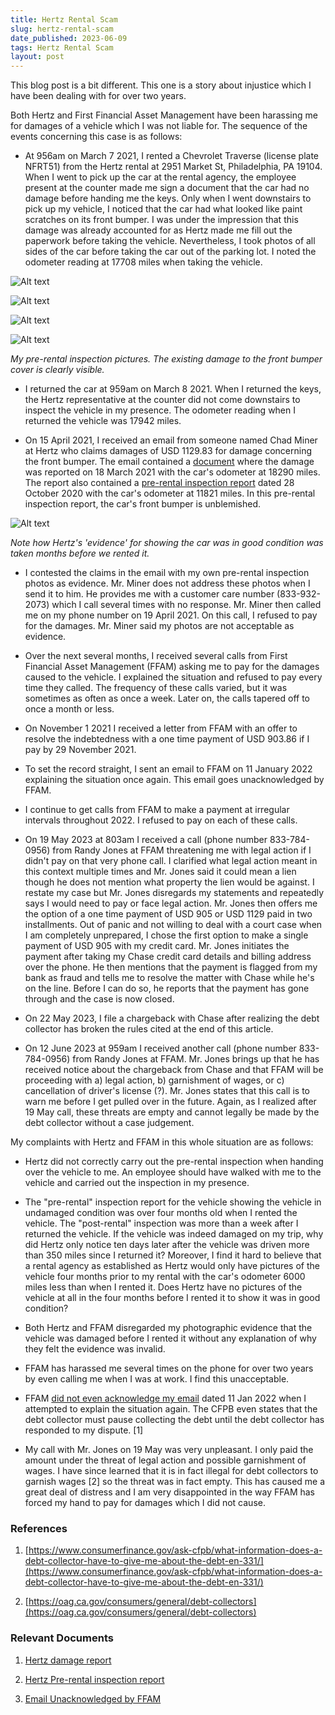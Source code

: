```yaml
---
title: Hertz Rental Scam
slug: hertz-rental-scam
date_published: 2023-06-09
tags: Hertz Rental Scam
layout: post
---
```


This blog post is a bit different. This one is a story about injustice which I have been dealing with for over two years.

Both Hertz and First Financial Asset Management have been harassing me for damages of a vehicle which I was not liable for. The sequence of the events concerning this case is as follows:

* At 956am on March 7 2021, I rented a Chevrolet Traverse (license plate NFRT51) from the Hertz rental at 2951 Market St, Philadelphia, PA 19104. When I went to pick up the car at the rental agency, the employee present at the counter made me sign a document that the car had no damage before handing me the keys. Only when I went downstairs to pick up my vehicle, I noticed that the car had what looked like paint scratches on its front bumper. I was under the impression that this damage was already accounted for as Hertz made me fill out the paperwork before taking the vehicle. Nevertheless, I took photos of all sides of the car before taking the car out of the parking lot. I noted the odometer reading at 17708 miles when taking the vehicle.

![Alt text](https://arnavdhamija.com/content/images/2023/hertz/IMG_6283.jpg)

![Alt text](https://arnavdhamija.com/content/images/2023/hertz/IMG_6284.jpg) 

![Alt text](https://arnavdhamija.com/content/images/2023/hertz/IMG_6287.jpg)

![Alt text](https://arnavdhamija.com/content/images/2023/hertz/IMG_6290.jpg)

*My pre-rental inspection pictures. The existing damage to the front bumper cover is clearly visible.*

* I returned the car at 959am on March 8 2021. When I returned the keys, the Hertz representative at the counter did not come downstairs to inspect the vehicle in my presence. The odometer reading when I returned the vehicle was 17942 miles.

* On 15 April 2021, I received an email from someone named Chad Miner at Hertz who claims damages of USD 1129.83 for damage concerning the front bumper. The email contained a [document](https://arnavdhamija.com/content/images/2023/hertz/documentation/013981537406_PhotoEstimate.pdf) where the damage was reported on 18 March 2021 with the car's odometer at 18290 miles. The report also contained a [pre-rental inspection report](https://arnavdhamija.com/content/images/2023/hertz/documentation/station_report_summary_v2traverse.pdf) dated 28 October 2020 with the car's odometer at 11821 miles. In this pre-rental inspection report, the car's front bumper is unblemished.

![Alt text](https://arnavdhamija.com/content/images/2023/hertz/hertz-old-pics.png)

*Note how Hertz's 'evidence' for showing the car was in good condition was taken months before we rented it.*

* I contested the claims in the email with my own pre-rental inspection photos as evidence. Mr. Miner does not address these photos when I send it to him. He provides me with a customer care number (833-932-2073) which I call several times with no response. Mr. Miner then called me on my phone number on 19 April 2021. On this call, I refused to pay for the damages. Mr. Miner said my photos are not acceptable as evidence.

* Over the next several months, I received several calls from First Financial Asset Management (FFAM) asking me to pay for the damages caused to the vehicle. I explained the situation and refused to pay every time they called. The frequency of these calls varied, but it was sometimes as often as once a week. Later on, the calls tapered off to once a month or less.

* On November 1 2021 I received a letter from FFAM with an offer to resolve the indebtedness with a one time payment of USD 903.86 if I pay by 29 November 2021.

* To set the record straight, I sent an email to FFAM on 11 January 2022 explaining the situation once again. This email goes unacknowledged by FFAM.

* I continue to get calls from FFAM to make a payment at irregular intervals throughout 2022. I refused to pay on each of these calls.

* On 19 May 2023 at 803am I received a call (phone number 833-784-0956) from Randy Jones at FFAM threatening me with legal action if I didn't pay on that very phone call. I clarified what legal action meant in this context multiple times and Mr. Jones said it could mean a lien though he does not mention what property the lien would be against. I restate my case but Mr. Jones disregards my statements and repeatedly says I would need to pay or face legal action. Mr. Jones then offers me the option of a one time payment of USD 905 or USD 1129 paid in two installments. Out of panic and not willing to deal with a court case when I am completely unprepared, I chose the first option to make a single payment of USD 905 with my credit card. Mr. Jones initiates the payment after taking my Chase credit card details and billing address over the phone. He then mentions that the payment is flagged from my bank as fraud and tells me to resolve the matter with Chase while he's on the line. Before I can do so, he reports that the payment has gone through and the case is now closed.

* On 22 May 2023, I file a chargeback with Chase after realizing the debt collector has broken the rules cited at the end of this article.

* On 12 June 2023 at 959am I received another call (phone number 833-784-0956) from Randy Jones at FFAM. Mr. Jones brings up that he has received notice about the chargeback from Chase and that FFAM will be proceeding with a) legal action, b) garnishment of wages, or c) cancellation of driver's license (?). Mr. Jones states that this call is to warn me before I get pulled over in the future. Again, as I realized after 19 May call, these threats are empty and cannot legally be made by the debt collector without a case judgement.

My complaints with Hertz and FFAM in this whole situation are as follows:

* Hertz did not correctly carry out the pre-rental inspection when handing over the vehicle to me. An employee should have walked with me to the vehicle and carried out the inspection in my presence. 

* The "pre-rental" inspection report for the vehicle showing the vehicle in undamaged condition was over four months old when I rented the vehicle. The "post-rental" inspection was more than a week after I returned the vehicle. If the vehicle was indeed damaged on my trip, why did Hertz only notice ten days later after the vehicle was driven more than 350 miles since I returned it? Moreover, I find it hard to believe that a rental agency as established as Hertz would only have pictures of the vehicle four months prior to my rental with the car's odometer 6000 miles less than when I rented it. Does Hertz have no pictures of the vehicle at all in the four months before I rented it to show it was in good condition?

* Both Hertz and FFAM disregarded my photographic evidence that the vehicle was damaged before I rented it without any explanation of why they felt the evidence was invalid.

* FFAM has harassed me several times on the phone for over two years by even calling me when I was at work. I find this unacceptable.

* FFAM [did not even acknowledge my email](https://arnavdhamija.com/content/images/2023/hertz/documentation/ffam-ignored.pdf) dated 11 Jan 2022 when I attempted to explain the situation again. The CFPB even states that the debt collector must pause collecting the debt until the debt collector has responded to my dispute. [1]

* My call with Mr. Jones on 19 May was very unpleasant. I only paid the amount under the threat of legal action and possible garnishment of wages. I have since learned that it is in fact illegal for debt collectors to garnish wages [2] so the threat was in fact empty. This has caused me a great deal of distress and I am very disappointed in the way FFAM has forced my hand to pay for damages which I did not cause.

### References

1. [https://www.consumerfinance.gov/ask-cfpb/what-information-does-a-debt-collector-have-to-give-me-about-the-debt-en-331/](https://www.consumerfinance.gov/ask-cfpb/what-information-does-a-debt-collector-have-to-give-me-about-the-debt-en-331/)

2. [https://oag.ca.gov/consumers/general/debt-collectors](https://oag.ca.gov/consumers/general/debt-collectors)


### Relevant Documents

1. [Hertz damage report](https://arnavdhamija.com/content/images/2023/hertz/documentation/013981537406_PhotoEstimate.pdf)

2. [Hertz Pre-rental inspection report](https://arnavdhamija.com/content/images/2023/hertz/documentation/station_report_summary_v2traverse.pdf)

3. [Email Unacknowledged by FFAM](https://arnavdhamija.com/content/images/2023/hertz/documentation/ffam-ignored.pdf)